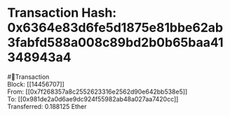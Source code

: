 
Transaction Hash: 0x6364e83d6fe5d1875e81bbe62ab3fabfd588a008c89bd2b0b65baa41348943a4
====================================================================================
  
#💸Transaction  
Block: [[14456707]]  
From: [[0x7f268357a8c2552623316e2562d90e642bb538e5]]  
To: [[0x981de2a0d6ae9dc924f55982ab48a027aa7420cc]]  
Transferred: 0.188125 Ether